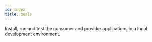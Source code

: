 ```yaml
---
id: index
title: Goals
---
```


Install, run and test the consumer and provider applications in a local development environment.
